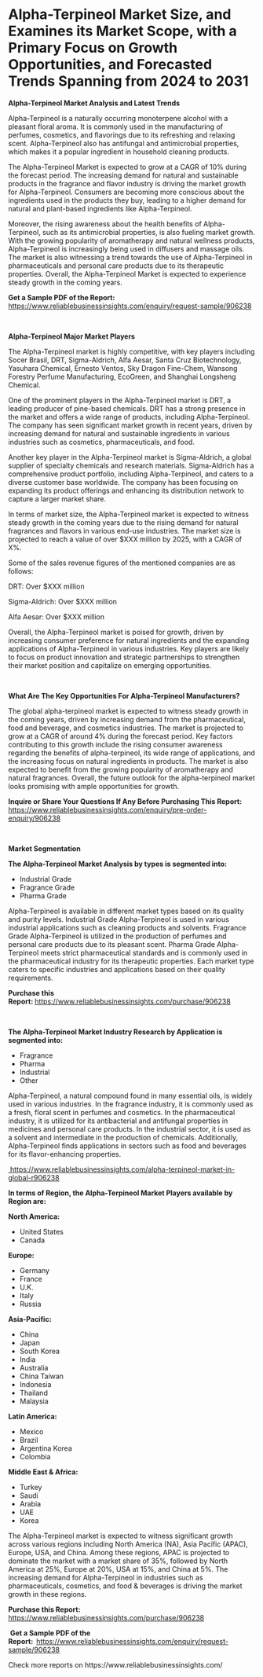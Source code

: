 <p><h1>Alpha-Terpineol Market Size, and Examines its Market Scope, with a Primary Focus on Growth Opportunities, and Forecasted Trends Spanning from 2024 to 2031</h1></p><p><strong>Alpha-Terpineol Market Analysis and Latest Trends</strong></p>
<p><p>Alpha-Terpineol is a naturally occurring monoterpene alcohol with a pleasant floral aroma. It is commonly used in the manufacturing of perfumes, cosmetics, and flavorings due to its refreshing and relaxing scent. Alpha-Terpineol also has antifungal and antimicrobial properties, which makes it a popular ingredient in household cleaning products.</p><p>The Alpha-Terpineol Market is expected to grow at a CAGR of 10% during the forecast period. The increasing demand for natural and sustainable products in the fragrance and flavor industry is driving the market growth for Alpha-Terpineol. Consumers are becoming more conscious about the ingredients used in the products they buy, leading to a higher demand for natural and plant-based ingredients like Alpha-Terpineol.</p><p>Moreover, the rising awareness about the health benefits of Alpha-Terpineol, such as its antimicrobial properties, is also fueling market growth. With the growing popularity of aromatherapy and natural wellness products, Alpha-Terpineol is increasingly being used in diffusers and massage oils. The market is also witnessing a trend towards the use of Alpha-Terpineol in pharmaceuticals and personal care products due to its therapeutic properties. Overall, the Alpha-Terpineol Market is expected to experience steady growth in the coming years.</p></p>
<p><strong>Get a Sample PDF of the Report:&nbsp;</strong> <a href="https://www.reliablebusinessinsights.com/enquiry/request-sample/906238">https://www.reliablebusinessinsights.com/enquiry/request-sample/906238</a></p>
<p>&nbsp;</p>
<p><strong>Alpha-Terpineol Major Market Players</strong></p>
<p><p>The Alpha-Terpineol market is highly competitive, with key players including Socer Brasil, DRT, Sigma-Aldrich, Alfa Aesar, Santa Cruz Biotechnology, Yasuhara Chemical, Ernesto Ventos, Sky Dragon Fine-Chem, Wansong Forestry Perfume Manufacturing, EcoGreen, and Shanghai Longsheng Chemical.</p><p>One of the prominent players in the Alpha-Terpineol market is DRT, a leading producer of pine-based chemicals. DRT has a strong presence in the market and offers a wide range of products, including Alpha-Terpineol. The company has seen significant market growth in recent years, driven by increasing demand for natural and sustainable ingredients in various industries such as cosmetics, pharmaceuticals, and food.</p><p>Another key player in the Alpha-Terpineol market is Sigma-Aldrich, a global supplier of specialty chemicals and research materials. Sigma-Aldrich has a comprehensive product portfolio, including Alpha-Terpineol, and caters to a diverse customer base worldwide. The company has been focusing on expanding its product offerings and enhancing its distribution network to capture a larger market share.</p><p>In terms of market size, the Alpha-Terpineol market is expected to witness steady growth in the coming years due to the rising demand for natural fragrances and flavors in various end-use industries. The market size is projected to reach a value of over $XXX million by 2025, with a CAGR of X%.</p><p>Some of the sales revenue figures of the mentioned companies are as follows:</p><p>DRT: Over $XXX million</p><p>Sigma-Aldrich: Over $XXX million</p><p>Alfa Aesar: Over $XXX million</p><p>Overall, the Alpha-Terpineol market is poised for growth, driven by increasing consumer preference for natural ingredients and the expanding applications of Alpha-Terpineol in various industries. Key players are likely to focus on product innovation and strategic partnerships to strengthen their market position and capitalize on emerging opportunities.</p></p>
<p>&nbsp;</p>
<p><strong>What Are The Key Opportunities For Alpha-Terpineol Manufacturers?</strong></p>
<p><p>The global alpha-terpineol market is expected to witness steady growth in the coming years, driven by increasing demand from the pharmaceutical, food and beverage, and cosmetics industries. The market is projected to grow at a CAGR of around 4% during the forecast period. Key factors contributing to this growth include the rising consumer awareness regarding the benefits of alpha-terpineol, its wide range of applications, and the increasing focus on natural ingredients in products. The market is also expected to benefit from the growing popularity of aromatherapy and natural fragrances. Overall, the future outlook for the alpha-terpineol market looks promising with ample opportunities for growth.</p></p>
<p><strong>Inquire or Share Your Questions If Any Before Purchasing This Report:</strong> <a href="https://www.reliablebusinessinsights.com/enquiry/pre-order-enquiry/906238">https://www.reliablebusinessinsights.com/enquiry/pre-order-enquiry/906238</a></p>
<p>&nbsp;</p>
<p><strong>Market Segmentation</strong></p>
<p><strong>The Alpha-Terpineol Market Analysis by types is segmented into:</strong></p>
<p><ul><li>Industrial Grade</li><li>Fragrance Grade</li><li>Pharma Grade</li></ul></p>
<p><p>Alpha-Terpineol is available in different market types based on its quality and purity levels. Industrial Grade Alpha-Terpineol is used in various industrial applications such as cleaning products and solvents. Fragrance Grade Alpha-Terpineol is utilized in the production of perfumes and personal care products due to its pleasant scent. Pharma Grade Alpha-Terpineol meets strict pharmaceutical standards and is commonly used in the pharmaceutical industry for its therapeutic properties. Each market type caters to specific industries and applications based on their quality requirements.</p></p>
<p><strong>Purchase this Report:&nbsp;</strong><a href="https://www.reliablebusinessinsights.com/purchase/906238">https://www.reliablebusinessinsights.com/purchase/906238</a></p>
<p>&nbsp;</p>
<p><strong>The Alpha-Terpineol Market Industry Research by Application is segmented into:</strong></p>
<p><ul><li>Fragrance</li><li>Pharma</li><li>Industrial</li><li>Other</li></ul></p>
<p><p>Alpha-Terpineol, a natural compound found in many essential oils, is widely used in various industries. In the fragrance industry, it is commonly used as a fresh, floral scent in perfumes and cosmetics. In the pharmaceutical industry, it is utilized for its antibacterial and antifungal properties in medicines and personal care products. In the industrial sector, it is used as a solvent and intermediate in the production of chemicals. Additionally, Alpha-Terpineol finds applications in sectors such as food and beverages for its flavor-enhancing properties.</p></p>
<p><a href="https://www.reliablebusinessinsights.com/alpha-terpineol-market-in-global-r906238">&nbsp;https://www.reliablebusinessinsights.com/alpha-terpineol-market-in-global-r906238</a></p>
<p><strong>In terms of Region, the Alpha-Terpineol Market Players available by Region are:</strong></p>
<p>
    <p> <strong> North America: </strong>
        <ul>
            <li>United States</li>
            <li>Canada</li>
        </ul>
        </p> 
    <p> <strong> Europe: </strong>
        <ul>
            <li>Germany</li>
            <li>France</li>
            <li>U.K.</li>
            <li>Italy</li>
            <li>Russia</li>
        </ul>
        </p> 
    <p> <strong> Asia-Pacific: </strong>
        <ul>
            <li>China</li>
            <li>Japan</li>
            <li>South Korea</li>
            <li>India</li>
            <li>Australia</li>
            <li>China Taiwan</li>
            <li>Indonesia</li>
            <li>Thailand</li>
            <li>Malaysia</li>
        </ul>
        </p> 
    <p> <strong> Latin America: </strong>
        <ul>
            <li>Mexico</li>
            <li>Brazil</li>
            <li>Argentina Korea</li>
            <li>Colombia</li>
        </ul>
        </p> 
    <p> <strong> Middle East & Africa: </strong>
        <ul>
            <li>Turkey</li>
            <li>Saudi</li>
            <li>Arabia</li>
            <li>UAE</li>
            <li>Korea</li>
        </ul>
    </p>
    </p>
<p><p>The Alpha-Terpineol market is expected to witness significant growth across various regions including North America (NA), Asia Pacific (APAC), Europe, USA, and China. Among these regions, APAC is projected to dominate the market with a market share of 35%, followed by North America at 25%, Europe at 20%, USA at 15%, and China at 5%. The increasing demand for Alpha-Terpineol in industries such as pharmaceuticals, cosmetics, and food & beverages is driving the market growth in these regions.</p></p>
<p><strong>Purchase this Report: </strong><a href="https://www.reliablebusinessinsights.com/purchase/906238">https://www.reliablebusinessinsights.com/purchase/906238</a></p>
<p>&nbsp;<strong>Get a Sample PDF of the Report:&nbsp;&nbsp;</strong><a href="https://www.reliablebusinessinsights.com/enquiry/request-sample/906238">https://www.reliablebusinessinsights.com/enquiry/request-sample/906238</a></p>
<p><strong></strong></p>
<p>Check more reports on https://www.reliablebusinessinsights.com/</p>
